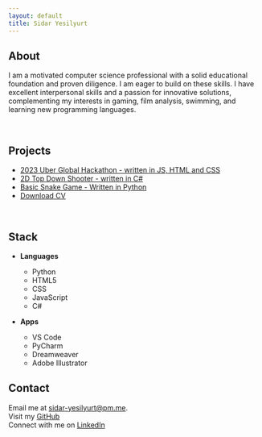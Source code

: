 ```yaml
---
layout: default
title: Sidar Yesilyurt
---
```

## About
I am a motivated computer science professional with a solid educational foundation and proven diligence. I am eager to build on these skills. I have excellent interpersonal skills and a passion for innovative solutions, complementing my interests in gaming, film analysis, swimming, and learning new programming languages.

<br>

## Projects

- [2023 Uber Global Hackathon - written in JS, HTML and CSS](https://github.com/sidar-yesilyurt/405-Found)
- [2D Top Down Shooter - written in C#](https://github.com/sidar-yesilyurt/shooter-game)
- [Basic Snake Game - Written in Python](https://github.com/sidar-yesilyurt/SnakeGame)
- [Download CV](/assets/Sidar_Yesilyurt_Main.pdf)

<br>

## Stack
- **Languages**
    - Python
    - HTML5
    - CSS
    - JavaScript
    - C#

- **Apps**
    -  VS Code
    -  PyCharm
    -  Dreamweaver
    -  Adobe Illustrator

## Contact
Email me at [sidar-yesilyurt@pm.me](mailto:sidar-yesilyurt@proton.me). <br>
Visit my [GitHub](https://github.com/sidar-yesilyurt) <br>
Connect with me on [LinkedIn](https://www.linkedin.com/in/sidaryesilyurt/)
